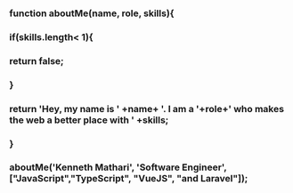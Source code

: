 ### function aboutMe(name, role, skills){
### if(skills.length< 1){
### return false;
### }
### return 'Hey, my name is ' +name+ '. I am a '+role+' who makes the web a better place with ' +skills;
### }

### aboutMe('Kenneth Mathari', 'Software Engineer', ["JavaScript","TypeScript", "VueJS", "and Laravel"]);
